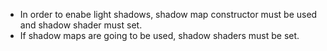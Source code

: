 - In order to enabe light shadows, shadow map constructor must be used and shadow shader must set.
- If shadow maps are going to be used, shadow shaders must be set.
